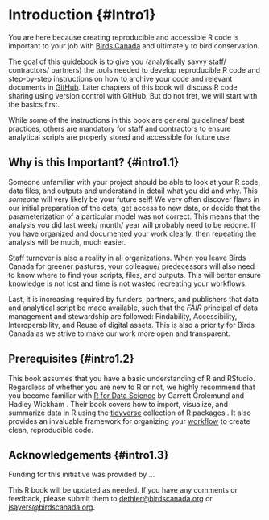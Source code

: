 # Introduction {#Intro1}



You are here because creating reproducible and accessible R code is important to your job with [Birds Canada](https://www.birdscanada.org/) and ultimately to bird conservation. 

The goal of this guidebook is to give you (analytically savvy staff/ contractors/ partners) the tools needed to develop reproducible R code and step-by-step instructions on how to archive your code and relevant documents in [GitHub](https://github.com/). Later chapters of this book will discuss R code sharing using version control with GitHub. But do not fret, we will start with the basics first. 

While some of the instructions in this book are general guidelines/ best practices, others are mandatory for staff and contractors to ensure analytical scripts are properly stored and accessible for future use.    

## Why is this Important? {#intro1.1}

Someone unfamiliar with your project should be able to look at your R code, data files, and outputs and understand in detail what you did and why. This *someone* will very likely be your future self! We very often discover flaws in our initial preparation of the data, get access to new data, or decide that the parameterization of a particular model was not correct. This means that the analysis you did last week/ month/ year will probably need to be redone. If you have organized and documented your work clearly, then repeating the analysis will be much, much easier. 

Staff turnover is also a reality in all organizations. When you leave Birds Canada for greener pastures, your colleague/ predecessors will also need to know where to find your scripts, files, and outputs. This will better ensure knowledge is not lost and time is not wasted recreating your workflows. 

Last, it is increasing required by funders, partners, and publishers that data and analytical script be made available, such that the *FAIR* principal of data management and stewardship are followed: Findability, Accessibility, Interoperability, and Reuse of digital assets. This is also a priority for Birds Canada as we strive to make our work more open and transparent.  

## Prerequisites {#intro1.2}

This book assumes that you have a basic understanding of R and RStudio. Regardless of whether you are new to R or not, we highly recommend that you become familiar with [R for Data Science](http://r4ds.had.co.nz/) by Garrett Grolemund and Hadley Wickham . Their book covers how to import, visualize, and summarize data in R using the [tidyverse](https://www.tidyverse.org/) collection of R packages . It also provides an invaluable framework for organizing your [workflow](http://r4ds.had.co.nz/workflow-projects.html) to create clean, reproducible code. 

## Acknowledgements {#intro1.3}

Funding for this initiative was provided by ...

This R book will be updated as needed. If you have any comments or feedback, please submit them to dethier@birdscanada.org or jsayers@birdscanada.org.





